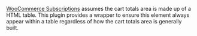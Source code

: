 [WooCommerce Subscriptions](https://woocommerce.com/products/woocommerce-subscriptions/) assumes the cart totals area is made up of a HTML table. This plugin provides a wrapper to ensure this element always appear within a table regardless of how the cart totals area is generally built.